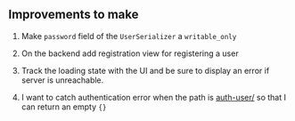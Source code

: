 ## Improvements to make

1. Make ```password``` field of the ```UserSerializer``` a ```writable_only```
2. On the backend add registration view for registering a user

3. Track the loading state with the UI and be sure to display an error if server is unreachable.

4. I want to catch authentication error when the path is [auth-user/]('') so that I can return an empty ```{}``` 